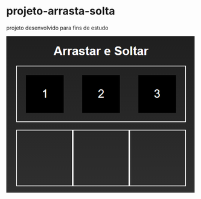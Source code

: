 # projeto-arrasta-solta
 projeto desenvolvido para fins de estudo

<a href="https://fernandoromeroalves.github.io/projeto-arrasta-solta/"><img src="Captura.png" alt=""></a>
